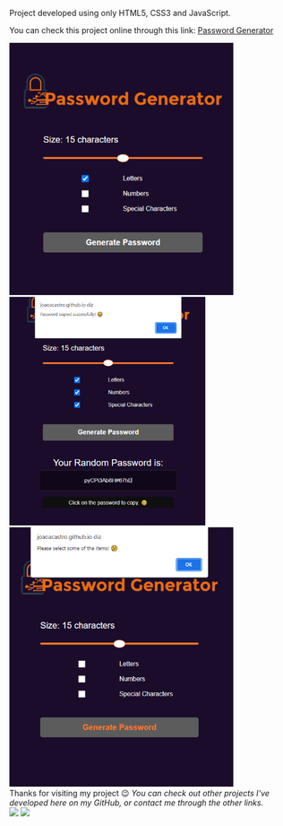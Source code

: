 Project developed using only HTML5, CSS3 and JavaScript.

You can check this project online through this link: <a href="https://joaoacastro.github.io/passwordgenerator/" target="_blank"> Password Generator </a> 

<img width="400em" src="./assets/prtscrn.png"> <img width="350em" src="./assets/prtscrn_2.png">
<img width="400em" src="./assets/prtscrn_err.png">
<br>
Thanks for visiting my project 😉
<i>You can check out other projects I've developed here on my GitHub, or contact me through the other links.</i>
<br>
<a href = "mailto:joaoaccastro@gmail.com"><img src="https://img.shields.io/badge/-Gmail-%23333?style=for-the-badge&logo=gmail&logoColor=white" target="_blank"></a>
<a href="https://www.linkedin.com/in/joao-ac-castro" target="_blank"><img src="https://img.shields.io/badge/-LinkedIn-%230077B5?style=for-the-badge&logo=linkedin&logoColor=white" target="_blank"></a>

